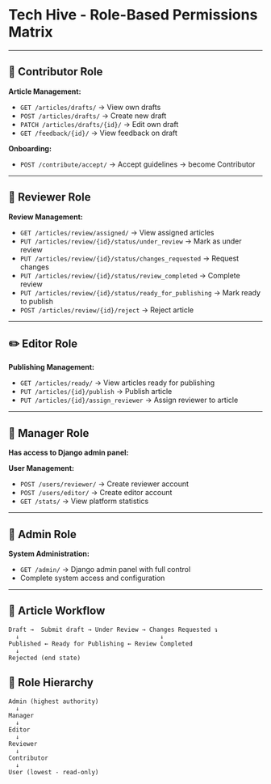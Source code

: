 # Tech Hive - Role-Based Permissions Matrix

---

## 🎯 Contributor Role
**Article Management:**
- `GET /articles/drafts/` → View own drafts
- `POST /articles/drafts/` → Create new draft
- `PATCH /articles/drafts/{id}/` → Edit own draft
- `GET /feedback/{id}/` → View feedback on draft

**Onboarding:**
- `POST /contribute/accept/` → Accept guidelines → become Contributor

---

## 👀 Reviewer Role

**Review Management:**
- `GET /articles/review/assigned/` → View assigned articles
- `PUT /articles/review/{id}/status/under_review` → Mark as under review
- `PUT /articles/review/{id}/status/changes_requested` → Request changes
- `PUT /articles/review/{id}/status/review_completed` → Complete review
- `PUT /articles/review/{id}/status/ready_for_publishing` → Mark ready to publish
- `POST /articles/review/{id}/reject` → Reject article

---

## ✏️ Editor Role

**Publishing Management:**
- `GET /articles/ready/` → View articles ready for publishing
- `PUT /articles/{id}/publish` → Publish article
- `PUT /articles/{id}/assign_reviewer` → Assign reviewer to article

---

## 👔 Manager Role
**Has access to Django admin panel:**

**User Management:**
- `POST /users/reviewer/` → Create reviewer account
- `POST /users/editor/` → Create editor account
- `GET /stats/` → View platform statistics

---

## 🔧 Admin Role

**System Administration:**
- `GET /admin/` → Django admin panel with full control
- Complete system access and configuration

---

## 🔄 Article Workflow

```
Draft →  Submit draft → Under Review → Changes Requested ↴
  ↓                                       ↓
Published ← Ready for Publishing ← Review Completed
  ↓
Rejected (end state)
```

## 👥 Role Hierarchy

```
Admin (highest authority)
  ↓
Manager
  ↓
Editor
  ↓
Reviewer
  ↓
Contributor
  ↓
User (lowest - read-only)
```